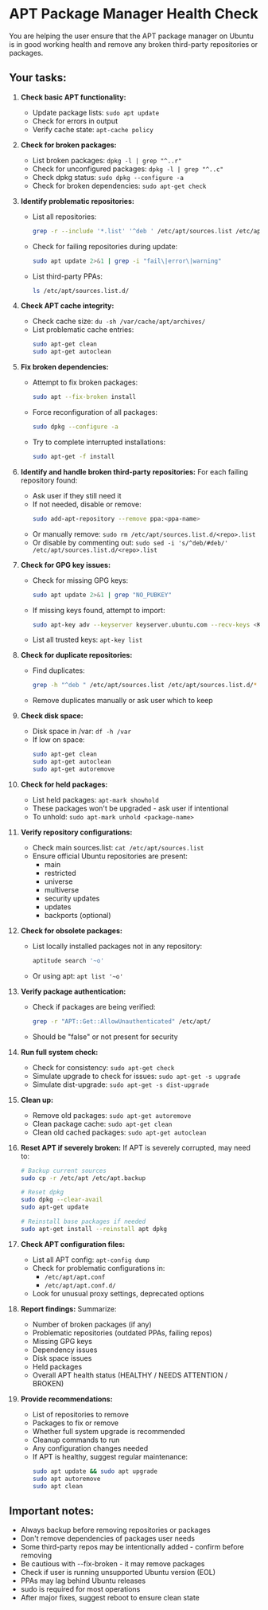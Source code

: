 # APT Package Manager Health Check

You are helping the user ensure that the APT package manager on Ubuntu is in good working health and remove any broken third-party repositories or packages.

## Your tasks:

1. **Check basic APT functionality:**
   - Update package lists: `sudo apt update`
   - Check for errors in output
   - Verify cache state: `apt-cache policy`

2. **Check for broken packages:**
   - List broken packages: `dpkg -l | grep "^..r"`
   - Check for unconfigured packages: `dpkg -l | grep "^..c"`
   - Check dpkg status: `sudo dpkg --configure -a`
   - Check for broken dependencies: `sudo apt-get check`

3. **Identify problematic repositories:**
   - List all repositories:
     ```bash
     grep -r --include '*.list' '^deb ' /etc/apt/sources.list /etc/apt/sources.list.d/
     ```
   - Check for failing repositories during update:
     ```bash
     sudo apt update 2>&1 | grep -i "fail\|error\|warning"
     ```
   - List third-party PPAs:
     ```bash
     ls /etc/apt/sources.list.d/
     ```

4. **Check APT cache integrity:**
   - Check cache size: `du -sh /var/cache/apt/archives/`
   - List problematic cache entries:
     ```bash
     sudo apt-get clean
     sudo apt-get autoclean
     ```

5. **Fix broken dependencies:**
   - Attempt to fix broken packages:
     ```bash
     sudo apt --fix-broken install
     ```
   - Force reconfiguration of all packages:
     ```bash
     sudo dpkg --configure -a
     ```
   - Try to complete interrupted installations:
     ```bash
     sudo apt-get -f install
     ```

6. **Identify and handle broken third-party repositories:**
   For each failing repository found:
   - Ask user if they still need it
   - If not needed, disable or remove:
     ```bash
     sudo add-apt-repository --remove ppa:<ppa-name>
     ```
   - Or manually remove: `sudo rm /etc/apt/sources.list.d/<repo>.list`
   - Or disable by commenting out: `sudo sed -i 's/^deb/#deb/' /etc/apt/sources.list.d/<repo>.list`

7. **Check for GPG key issues:**
   - Check for missing GPG keys:
     ```bash
     sudo apt update 2>&1 | grep "NO_PUBKEY"
     ```
   - If missing keys found, attempt to import:
     ```bash
     sudo apt-key adv --keyserver keyserver.ubuntu.com --recv-keys <KEY>
     ```
   - List all trusted keys: `apt-key list`

8. **Check for duplicate repositories:**
   - Find duplicates:
     ```bash
     grep -h "^deb " /etc/apt/sources.list /etc/apt/sources.list.d/* | sort | uniq -d
     ```
   - Remove duplicates manually or ask user which to keep

9. **Check disk space:**
   - Disk space in /var: `df -h /var`
   - If low on space:
     ```bash
     sudo apt-get clean
     sudo apt-get autoclean
     sudo apt-get autoremove
     ```

10. **Check for held packages:**
    - List held packages: `apt-mark showhold`
    - These packages won't be upgraded - ask user if intentional
    - To unhold: `sudo apt-mark unhold <package-name>`

11. **Verify repository configurations:**
    - Check main sources.list: `cat /etc/apt/sources.list`
    - Ensure official Ubuntu repositories are present:
      - main
      - restricted
      - universe
      - multiverse
      - security updates
      - updates
      - backports (optional)

12. **Check for obsolete packages:**
    - List locally installed packages not in any repository:
      ```bash
      aptitude search '~o'
      ```
    - Or using apt: `apt list '~o'`

13. **Verify package authentication:**
    - Check if packages are being verified:
      ```bash
      grep -r "APT::Get::AllowUnauthenticated" /etc/apt/
      ```
    - Should be "false" or not present for security

14. **Run full system check:**
    - Check for consistency: `sudo apt-get check`
    - Simulate upgrade to check for issues: `sudo apt-get -s upgrade`
    - Simulate dist-upgrade: `sudo apt-get -s dist-upgrade`

15. **Clean up:**
    - Remove old packages: `sudo apt-get autoremove`
    - Clean package cache: `sudo apt-get clean`
    - Clean old cached packages: `sudo apt-get autoclean`

16. **Reset APT if severely broken:**
    If APT is severely corrupted, may need to:
    ```bash
    # Backup current sources
    sudo cp -r /etc/apt /etc/apt.backup

    # Reset dpkg
    sudo dpkg --clear-avail
    sudo apt-get update

    # Reinstall base packages if needed
    sudo apt-get install --reinstall apt dpkg
    ```

17. **Check APT configuration files:**
    - List all APT config: `apt-config dump`
    - Check for problematic configurations in:
      - `/etc/apt/apt.conf`
      - `/etc/apt/apt.conf.d/`
    - Look for unusual proxy settings, deprecated options

18. **Report findings:**
    Summarize:
    - Number of broken packages (if any)
    - Problematic repositories (outdated PPAs, failing repos)
    - Missing GPG keys
    - Dependency issues
    - Disk space issues
    - Held packages
    - Overall APT health status (HEALTHY / NEEDS ATTENTION / BROKEN)

19. **Provide recommendations:**
    - List of repositories to remove
    - Packages to fix or remove
    - Whether full system upgrade is recommended
    - Cleanup commands to run
    - Any configuration changes needed
    - If APT is healthy, suggest regular maintenance:
      ```bash
      sudo apt update && sudo apt upgrade
      sudo apt autoremove
      sudo apt clean
      ```

## Important notes:
- Always backup before removing repositories or packages
- Don't remove dependencies of packages user needs
- Some third-party repos may be intentionally added - confirm before removing
- Be cautious with --fix-broken - it may remove packages
- Check if user is running unsupported Ubuntu version (EOL)
- PPAs may lag behind Ubuntu releases
- sudo is required for most operations
- After major fixes, suggest reboot to ensure clean state

